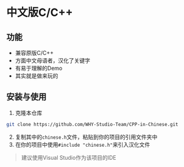 # 中文版C/C++

## 功能

 - 兼容原版C/C++
 - 方面中文母语者，汉化了关键字
 - 有易于理解的Demo
 - 其实就是做来玩的

## 安装与使用

1. 克隆本仓库
```sh 
git clone https://github.com/WHY-Studio-Team/CPP-in-Chinese.git
```
2. 复制其中的`chinese.h`文件，粘贴到你的项目的引用文件夹中
3. 在你的项目中使用`#include "chinese.h"`来引入汉化文件

> 建议使用Visual Studio作为该项目的IDE